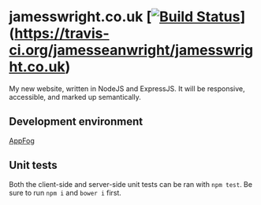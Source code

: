 # jamesswright.co.uk [[![Build Status](https://travis-ci.org/jamesseanwright/jamesswright.co.uk.svg)](https://travis-ci.org/jamesseanwright/jamesswright.co.uk)](https://travis-ci.org/jamesseanwright/jamesswright.co.uk)

My new website, written in NodeJS and ExpressJS. It will be responsive, accessible, and marked up semantically.

## Development environment
[AppFog](http://jameswright.eu01.aws.af.cm/)

## Unit tests
Both the client-side and server-side unit tests can be ran with `npm test`. Be sure to run `npm i` and `bower i` first.